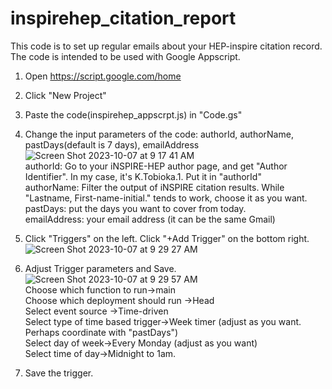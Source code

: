 # inspirehep_citation_report

This code is to set up regular emails about your HEP-inspire citation record. The code is intended to be used with Google Appscript. 

1. Open https://script.google.com/home

2. Click "New Project"

3. Paste the code(inspirehep_appscrpt.js) in "Code.gs"

4. Change the input parameters of the code: authorId, authorName, pastDays(default is 7 days), emailAddress
   ![Screen Shot 2023-10-07 at 9 17 41 AM](https://github.com/Kohsaku-Tobioka/inspirehep_citation_report/assets/100147234/767d80b6-5881-4c18-974e-274039f603c7)  
   authorId: Go to your iNSPIRE-HEP author page, and get "Author Identifier". In my case, it's K.Tobioka.1. Put it in "authorId"  
   authorName: Filter the output of iNSPIRE citation results. While "Lastname, First-name-initial." tends to work, choose it as you want.  
   pastDays: put the days you want to cover from today.  
   emailAddress:  your email address (it can be the same Gmail)   

6. Click "Triggers" on the left. Click "+Add Trigger" on the bottom right.
   ![Screen Shot 2023-10-07 at 9 29 27 AM](https://github.com/Kohsaku-Tobioka/inspirehep_citation_report/assets/100147234/59770fa2-ba29-4fee-bf45-80e386c6dd3a)


8. Adjust Trigger parameters and Save. 
![Screen Shot 2023-10-07 at 9 29 57 AM](https://github.com/Kohsaku-Tobioka/inspirehep_citation_report/assets/100147234/7fa4049f-70a9-4b63-a047-562d46bd89bf)  
  Choose which function to run->main  
  Choose which deployment should run ->Head  
  Select event source ->Time-driven  
  Select type of time based trigger->Week timer (adjust as you want. Perhaps coordinate with "pastDays")   
  Select day of week->Every Monday (adjust as you want)  
  Select time of day->Midnight to 1am.   

9. Save the trigger. 
